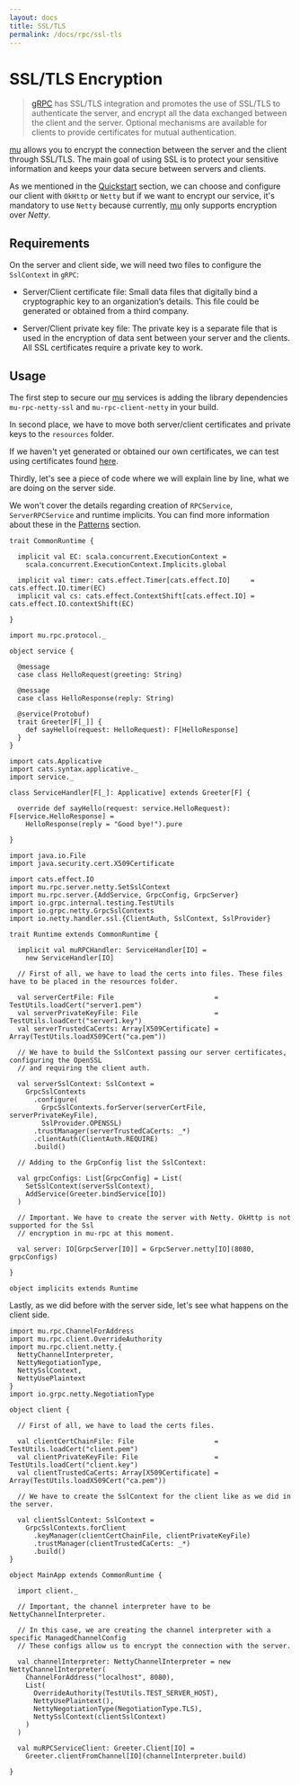 ```yaml
---
layout: docs
title: SSL/TLS
permalink: /docs/rpc/ssl-tls
---
```


# SSL/TLS Encryption

> [gRPC](https://grpc.io/docs/guides/auth.html) has SSL/TLS integration and promotes the use of SSL/TLS to authenticate the server, and encrypt all the data exchanged between the client and the server. Optional mechanisms are available for clients to provide certificates for mutual authentication.

[mu] allows you to encrypt the connection between the server and the client through SSL/TLS. The main goal of using SSL is to protect your sensitive information and keeps your data secure between servers and clients.

As we mentioned in the [Quickstart](/docs/rpc/quickstart) section, we can choose and configure our client with `OkHttp` or `Netty` but if we want to encrypt our service, it's mandatory to use `Netty` because currently, [mu] only supports encryption over *Netty*.

## Requirements 

On the server and client side, we will need two files to configure the `SslContext` in `gRPC`:

* Server/Client certificate file: Small data files that digitally bind a cryptographic key to an organization’s details. This file could be generated or obtained from a third company.

* Server/Client private key file: The private key is a separate file that is used in the encryption of data sent between your server and the clients. All SSL certificates require a private key to work.

## Usage

The first step to secure our [mu] services is adding the library dependencies `mu-rpc-netty-ssl` and `mu-rpc-client-netty` in your build.

In second place, we have to move both server/client certificates and private keys to the `resources` folder.

If we haven't yet generated or obtained our own certificates, we can test using certificates found [here](https://github.com/grpc/grpc-java/tree/master/testing/src/main/resources/certs).

Thirdly, let's see a piece of code where we will explain line by line, what we are doing on the server side.

We won't cover the details regarding creation of `RPCService`, `ServerRPCService` and runtime implicits. You can find more information about these in the [Patterns](/docs/rpc/patterns) section.

```tut:invisible
trait CommonRuntime {

  implicit val EC: scala.concurrent.ExecutionContext =
    scala.concurrent.ExecutionContext.Implicits.global

  implicit val timer: cats.effect.Timer[cats.effect.IO]     = cats.effect.IO.timer(EC)
  implicit val cs: cats.effect.ContextShift[cats.effect.IO] = cats.effect.IO.contextShift(EC)

}
```

```tut:invisible
import mu.rpc.protocol._

object service {

  @message
  case class HelloRequest(greeting: String)

  @message
  case class HelloResponse(reply: String)

  @service(Protobuf)
  trait Greeter[F[_]] {
    def sayHello(request: HelloRequest): F[HelloResponse]
  }
}
```

```tut:invisible
import cats.Applicative
import cats.syntax.applicative._
import service._

class ServiceHandler[F[_]: Applicative] extends Greeter[F] {

  override def sayHello(request: service.HelloRequest): F[service.HelloResponse] =
    HelloResponse(reply = "Good bye!").pure

}
```

```tut:silent
import java.io.File
import java.security.cert.X509Certificate

import cats.effect.IO
import mu.rpc.server.netty.SetSslContext
import mu.rpc.server.{AddService, GrpcConfig, GrpcServer}
import io.grpc.internal.testing.TestUtils
import io.grpc.netty.GrpcSslContexts
import io.netty.handler.ssl.{ClientAuth, SslContext, SslProvider}

trait Runtime extends CommonRuntime {

  implicit val muRPCHandler: ServiceHandler[IO] =
    new ServiceHandler[IO]

  // First of all, we have to load the certs into files. These files have to be placed in the resources folder.

  val serverCertFile: File                         = TestUtils.loadCert("server1.pem")
  val serverPrivateKeyFile: File                   = TestUtils.loadCert("server1.key")
  val serverTrustedCaCerts: Array[X509Certificate] = Array(TestUtils.loadX509Cert("ca.pem"))

  // We have to build the SslContext passing our server certificates, configuring the OpenSSL
  // and requiring the client auth.

  val serverSslContext: SslContext =
    GrpcSslContexts
      .configure(
        GrpcSslContexts.forServer(serverCertFile, serverPrivateKeyFile),
        SslProvider.OPENSSL)
      .trustManager(serverTrustedCaCerts: _*)
      .clientAuth(ClientAuth.REQUIRE)
      .build()

  // Adding to the GrpConfig list the SslContext:

  val grpcConfigs: List[GrpcConfig] = List(
    SetSslContext(serverSslContext),
    AddService(Greeter.bindService[IO])
  )

  // Important. We have to create the server with Netty. OkHttp is not supported for the Ssl
  // encryption in mu-rpc at this moment.

  val server: IO[GrpcServer[IO]] = GrpcServer.netty[IO](8080, grpcConfigs)

}

object implicits extends Runtime
```

Lastly, as we did before with the server side, let's see what happens on the client side.

```tut:silent
import mu.rpc.ChannelForAddress
import mu.rpc.client.OverrideAuthority
import mu.rpc.client.netty.{
  NettyChannelInterpreter,
  NettyNegotiationType,
  NettySslContext,
  NettyUsePlaintext
}
import io.grpc.netty.NegotiationType

object client {

  // First of all, we have to load the certs files.

  val clientCertChainFile: File                    = TestUtils.loadCert("client.pem")
  val clientPrivateKeyFile: File                   = TestUtils.loadCert("client.key")
  val clientTrustedCaCerts: Array[X509Certificate] = Array(TestUtils.loadX509Cert("ca.pem"))

  // We have to create the SslContext for the client like as we did in the server.

  val clientSslContext: SslContext =
    GrpcSslContexts.forClient
      .keyManager(clientCertChainFile, clientPrivateKeyFile)
      .trustManager(clientTrustedCaCerts: _*)
      .build()
}

object MainApp extends CommonRuntime {

  import client._

  // Important, the channel interpreter have to be NettyChannelInterpreter.

  // In this case, we are creating the channel interpreter with a specific ManagedChannelConfig
  // These configs allow us to encrypt the connection with the server.

  val channelInterpreter: NettyChannelInterpreter = new NettyChannelInterpreter(
    ChannelForAddress("localhost", 8080),
    List(
      OverrideAuthority(TestUtils.TEST_SERVER_HOST),
      NettyUsePlaintext(),
      NettyNegotiationType(NegotiationType.TLS),
      NettySslContext(clientSslContext)
    )
  )

  val muRPCServiceClient: Greeter.Client[IO] =
    Greeter.clientFromChannel[IO](channelInterpreter.build)

}
```

[RPC]: https://en.wikipedia.org/wiki/Remote_procedure_call
[HTTP/2]: https://http2.github.io/
[gRPC]: https://grpc.io/
[mu]: https://github.com/higherkindness/mu
[Java gRPC]: https://github.com/grpc/grpc-java
[JSON]: https://en.wikipedia.org/wiki/JSON
[gRPC guide]: https://grpc.io/docs/guides/
[@tagless algebra]: http://frees.io/docs/core/algebras/
[PBDirect]: https://github.com/btlines/pbdirect
[scalamacros]: https://github.com/scalamacros/paradise
[Monix]: https://monix.io/
[cats-effect]: https://github.com/typelevel/cats-effect
[Metrifier]: https://github.com/47deg/metrifier

